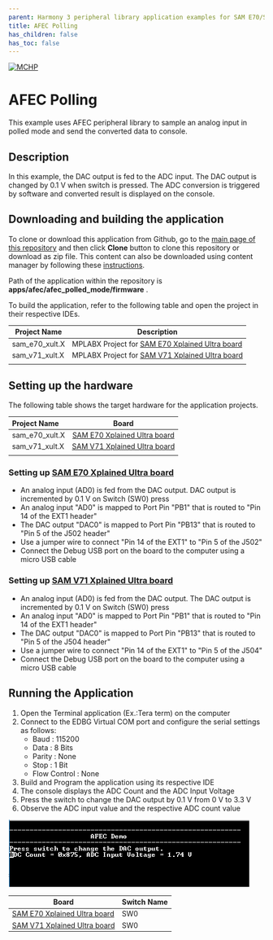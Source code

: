 ```yaml
---
parent: Harmony 3 peripheral library application examples for SAM E70/S70/V70/V71 family
title: AFEC Polling 
has_children: false
has_toc: false
---
```


[![MCHP](https://www.microchip.com/ResourcePackages/Microchip/assets/dist/images/logo.png)](https://www.microchip.com)

# AFEC Polling

This example uses AFEC peripheral library to sample an analog input in polled mode and send the converted data to console.

## Description

In this example, the DAC output is fed to the ADC input. The DAC output is changed by 0.1 V when switch is pressed. The ADC conversion is triggered by software and converted result is displayed on the console.

## Downloading and building the application

To clone or download this application from Github, go to the [main page of this repository](https://github.com/Microchip-MPLAB-Harmony/csp_apps_sam_e70_s70_v70_v71) and then click **Clone** button to clone this repository or download as zip file.
This content can also be downloaded using content manager by following these [instructions](https://github.com/Microchip-MPLAB-Harmony/contentmanager/wiki).

Path of the application within the repository is **apps/afec/afec_polled_mode/firmware** .

To build the application, refer to the following table and open the project in their respective IDEs.

| Project Name      | Description                                    |
| ----------------- | ---------------------------------------------- |
| sam_e70_xult.X    | MPLABX Project for [SAM E70 Xplained Ultra board](https://www.microchip.com/DevelopmentTools/ProductDetails/PartNO/DM320113)|
| sam_v71_xult.X    | MPLABX Project for  [SAM V71 Xplained Ultra board](https://www.microchip.com/developmenttools/ProductDetails/atsamv71-xult)|
|||

## Setting up the hardware

The following table shows the target hardware for the application projects.

| Project Name| Board|
|:---------|:---------:|
|sam_e70_xult.X | [SAM E70 Xplained Ultra board](https://www.microchip.com/DevelopmentTools/ProductDetails/PartNO/DM320113)|
|sam_v71_xult.X | [SAM V71 Xplained Ultra board](https://www.microchip.com/developmenttools/ProductDetails/atsamv71-xult)|
|||

### Setting up [SAM E70 Xplained Ultra board](https://www.microchip.com/DevelopmentTools/ProductDetails/PartNO/DM320113)

- An analog input (AD0) is fed from the DAC output. DAC output is incremented by 0.1 V on Switch (SW0) press
- An analog input "AD0" is mapped to Port Pin "PB1" that is routed to "Pin 14 of the EXT1 header"
- The DAC output "DAC0" is mapped to Port Pin "PB13" that is routed to "Pin 5 of the J502 header"
- Use a jumper wire to connect "Pin 14 of the EXT1" to "Pin 5 of the J502"
- Connect the Debug USB port on the board to the computer using a micro USB cable

### Setting up [SAM V71 Xplained Ultra board](https://www.microchip.com/developmenttools/ProductDetails/atsamv71-xult)

- An analog input (AD0) is fed from the DAC output. The DAC output is incremented by 0.1 V on Switch (SW0) press
- An analog input "AD0" is mapped to Port Pin "PB1" that is routed to "Pin 14 of the EXT1 header"
- The DAC output "DAC0" is mapped to Port Pin "PB13" that is routed to "Pin 5 of the J504 header"
- Use a jumper wire to connect "Pin 14 of the EXT1" to "Pin 5 of the J504"
- Connect the Debug USB port on the board to the computer using a micro USB cable

## Running the Application

1. Open the Terminal application (Ex.:Tera term) on the computer
2. Connect to the EDBG Virtual COM port and configure the serial settings as follows:
    - Baud : 115200
    - Data : 8 Bits
    - Parity : None
    - Stop : 1 Bit
    - Flow Control : None
3. Build and Program the application using its respective IDE
4. The console displays the ADC Count and the ADC Input Voltage
5. Press the switch to change the DAC output by 0.1 V from 0 V to 3.3 V
6. Observe the ADC input value and the respective ADC count value

![output](images/output_afec_polling_mode.png)

| Board      | Switch Name                                    |
| ----------------- | ---------------------------------------------- |
| [SAM E70 Xplained Ultra board](https://www.microchip.com/DevelopmentTools/ProductDetails/PartNO/DM320113)    |SW0 |
| [SAM V71 Xplained Ultra board](https://www.microchip.com/developmenttools/ProductDetails/atsamv71-xult)      |SW0 |
